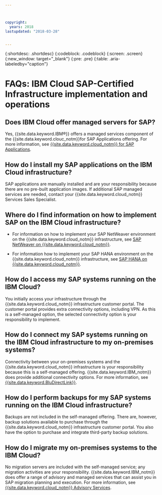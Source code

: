 ```yaml
---



copyright:
  years: 2018
lastupdated: "2018-03-28"


---
```


{:shortdesc: .shortdesc}
{:codeblock: .codeblock}
{:screen: .screen}
{:new_window: target="_blank"}
{:pre: .pre}
{:table: .aria-labeledby="caption"}

# FAQs: IBM Cloud SAP-Certified Infrastructure implementation and operations

## Does IBM Cloud offer managed servers for SAP?

Yes, {{site.data.keyword.IBM&reg;}} offers a managed services component of the {{site.data.keyword.clouc_notm}}for SAP Applications offering. For more information, see [{{site.data.keyword.cloud_notm}} for SAP Applications](https://www.ibm.com/cloud/sap/managed).

## How do I install my SAP applications on the IBM Cloud infrastructure?

SAP applications are manually installed and are your responsibility because there are no pre-built application images. If additional SAP managed services are needed, contact your {{site.data.keyword.cloud_notm}} Services Sales Specialist.

## Where do I find information on how to implement SAP on the IBM Cloud infrastructure?

  * For information on how to implement your SAP NetWeaver environment on the {{site.data.keyword.cloud_notm}} infrastructure, see [SAP NetWeaver on {{site.data.keyword.cloud_notm}}](https://console.bluemix.net/docs/infrastructure/sap-netweaver/sap-index.html#getting-started).
  
  * For information how to implement your SAP HANA environment on the {{site.data.keyword.cloud_notm}} infrastructure, see [SAP HANA on {{site.data.keyword.cloud_notm}}](https://console.bluemix.net/docs/infrastructure/sap-hana/hana-index.html#getting-started).
  
## How do I access my SAP systems running on the IBM Cloud?

You initially access your infrastructure through the {{site.data.keyword.cloud_notm}} infrastructure customer portal. The customer portal provides extra connectivity options, including VPN. As this is a self-managed option, the selected connectivity option is your responsibility to implement.

## How do I connect my SAP systems running on the IBM Cloud infrastructure to my on-premises systems?

Connectivity between your on-premises systems and the {{site.data.keyword.cloud_notm}} infrastructure is your responsibility because this is a self-managed offering. {{site.data.keyword.IBM_notm}} does provide additional connectivity options. For more information, see [{{site.data.keyword.BluDirectLink}}](https://www.ibm.com/cloud/direct-link).

## How do I perform backups for my SAP systems running on the IBM Cloud infrastructure?

Backups are not included in the self-managed offering. There are, however, backup solutions available to purchase through the {{site.data.keyword.cloud_notm}} infrastructure customer portal. You also have the option to purchase and integrate third-party backup solutions.

## How do I migrate my on-premises systems to the IBM Cloud?

No migration servers are included with the self-managed service; any migration activities are your responsibility. {{site.data.keyword.IBM_notm}} does offer a range of advisory and managed services that can assist you in SAP migration planning and execution. For more information, see [{{site.data.keyword.cloud_notm}} Advisory Services](https://ibm.com/us-en/marketplace/cloud-consulting-services).
